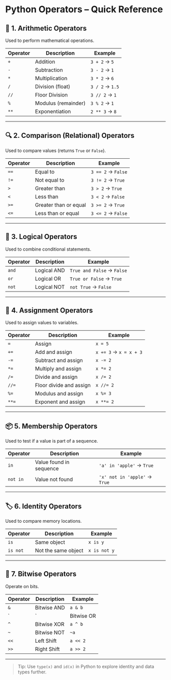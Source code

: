 # Python Operators – Quick Reference

## 🧮 1. Arithmetic Operators
Used to perform mathematical operations.

| Operator | Description          | Example         |
|----------|----------------------|-----------------|
| `+`      | Addition              | `3 + 2` → `5`   |
| `-`      | Subtraction           | `3 - 2` → `1`   |
| `*`      | Multiplication        | `3 * 2` → `6`   |
| `/`      | Division (float)      | `3 / 2` → `1.5` |
| `//`     | Floor Division        | `3 // 2` → `1`  |
| `%`      | Modulus (remainder)   | `3 % 2` → `1`   |
| `**`     | Exponentiation        | `2 ** 3` → `8`  |

---

## 🔍 2. Comparison (Relational) Operators
Used to compare values (returns `True` or `False`).

| Operator | Description             | Example           |
|----------|-------------------------|-------------------|
| `==`     | Equal to                | `3 == 2` → `False` |
| `!=`     | Not equal to            | `3 != 2` → `True`  |
| `>`      | Greater than            | `3 > 2` → `True`   |
| `<`      | Less than               | `3 < 2` → `False`  |
| `>=`     | Greater than or equal   | `3 >= 2` → `True`  |
| `<=`     | Less than or equal      | `3 <= 2` → `False` |

---

## 🔗 3. Logical Operators
Used to combine conditional statements.

| Operator | Description       | Example                    |
|----------|-------------------|----------------------------|
| `and`    | Logical AND        | `True and False` → `False` |
| `or`     | Logical OR         | `True or False` → `True`   |
| `not`    | Logical NOT        | `not True` → `False`       |

---

## 🧠 4. Assignment Operators
Used to assign values to variables.

| Operator | Description            | Example               |
|----------|------------------------|-----------------------|
| `=`      | Assign                 | `x = 5`               |
| `+=`     | Add and assign         | `x += 3` → `x = x + 3`|
| `-=`     | Subtract and assign    | `x -= 2`              |
| `*=`     | Multiply and assign    | `x *= 2`              |
| `/=`     | Divide and assign      | `x /= 2`              |
| `//=`    | Floor divide and assign| `x //= 2`             |
| `%=`     | Modulus and assign     | `x %= 3`              |
| `**=`    | Exponent and assign    | `x **= 2`             |

---

## 📦 5. Membership Operators
Used to test if a value is part of a sequence.

| Operator | Description              | Example                     |
|----------|--------------------------|-----------------------------|
| `in`     | Value found in sequence  | `'a' in 'apple'` → `True`   |
| `not in` | Value not found          | `'x' not in 'apple'` → `True` |

---

## 🏷️ 6. Identity Operators
Used to compare memory locations.

| Operator | Description             | Example       |
|----------|-------------------------|---------------|
| `is`     | Same object             | `x is y`      |
| `is not` | Not the same object     | `x is not y`  |

---

## 🔧 7. Bitwise Operators
Operate on bits.

| Operator | Description     | Example   |
|----------|-----------------|-----------|
| `&`      | Bitwise AND     | `a & b`   |
| `|`      | Bitwise OR      | `a | b`   |
| `^`      | Bitwise XOR     | `a ^ b`   |
| `~`      | Bitwise NOT     | `~a`      |
| `<<`     | Left Shift      | `a << 2`  |
| `>>`     | Right Shift     | `a >> 2`  |

---

> Tip: Use `type(x)` and `id(x)` in Python to explore identity and data types further.

